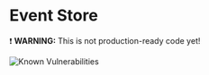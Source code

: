 # Event Store

:exclamation: **WARNING:** This is not production-ready code yet!

![Known Vulnerabilities](https://snyk.io/test/github/spolab/eventstore/badge.svg)                                                                                                 